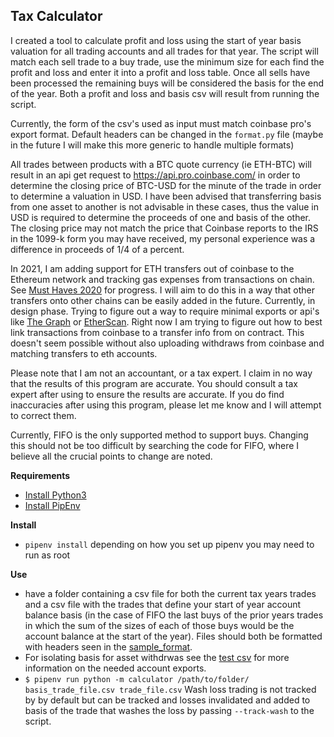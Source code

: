 ## Tax Calculator

I created a tool to calculate profit and loss using the start of year basis
valuation for all trading accounts and all trades for that year. The script will
match each sell trade to a buy trade, use the minimum size for each find the
profit and loss and enter it into a profit and loss table. Once all sells have
been processed the remaining buys will be considered the basis for the end of
the year. Both a profit and loss and basis csv will result from running the
script.

Currently, the form of the csv's used as input must match coinbase pro's export
format. Default headers can be changed in the `format.py` file (maybe in the
future I will make this more generic to handle multiple formats)

All trades between products with a BTC quote currency (ie ETH-BTC) will result
in an api get request to https://api.pro.coinbase.com/ in order to determine the
closing price of BTC-USD for the minute of the trade in order to determine a
valuation in USD. I have been advised that transferring basis from one asset to 
another is not advisable in these cases, thus the value in USD is required to
determine the proceeds of one and basis of the other. The closing price may not
match the price that Coinbase reports to the IRS in the 1099-k form you may have
received, my personal experience was a difference in proceeds of 1/4 of a
percent. 

In 2021, I am adding support for ETH transfers out of coinbase to the Ethereum
network and tracking gas expenses from transactions on chain. See
[Must Haves 2020](https://github.com/rev3ks/Crypto-Tax-Calculator/projects/3)
for progress. I will aim to do this in a way that other transfers onto other
chains can be easily added in the future. Currently, in design phase. Trying to
figure out a way to require minimal exports or api's like
[The Graph](https://thegraph.com) or [EtherScan](https://etherscan.io). Right
now I am trying to figure out how to best link transactions from coinbase to a
transfer info from on contract. This doesn't seem possible without also
uploading withdraws from coinbase and matching transfers to eth accounts. 

Please note that I am not an accountant, or a tax expert. I claim in no way that
the results of this program are accurate. You should consult a tax expert after
using to ensure the results are accurate. If you do find inaccuracies after
using this program, please let me know and I will attempt to correct them. 

Currently, FIFO is the only supported method to support buys. Changing this
should not be too difficult by searching the code for FIFO, where I believe all
the crucial points to change are noted. 

**Requirements**
* [Install Python3](http://docs.python-guide.org/en/latest/starting/install3)
* [Install PipEnv](https://docs.pipenv.org/)

**Install**
* `pipenv install` depending on how you set up pipenv you may need to run as root

**Use**
* have a folder containing a csv file for both the current tax years trades and 
  a csv file with the trades that define your start of year account balance
  basis (in the case of FIFO the last buys of the prior years trades in which 
  the sum of the sizes of each of those buys would be the account balance at the
  start of the year). Files should both be formatted with headers seen in the
  [sample_format](sample_format.csv).
* For isolating basis for asset withdrwas see the [test csv](test/csv/README.md) 
  for more information on the needed account exports. 
* `$ pipenv run python -m calculator /path/to/folder/ basis_trade_file.csv trade_file.csv`
  Wash loss trading is not tracked by by default but can be tracked and losses 
  invalidated and added to basis of the trade that washes the loss by passing
  `--track-wash` to the script.